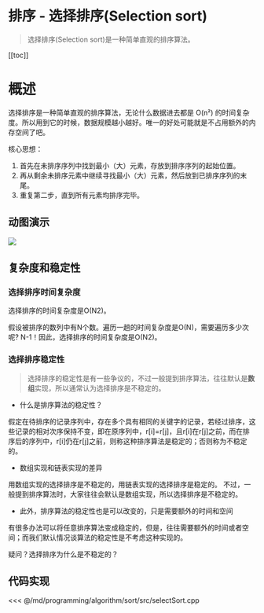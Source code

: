 # 排序 - 选择排序(Selection sort)

> 选择排序(Selection sort)是一种简单直观的排序算法。

[[toc]]

# 概述

选择排序是一种简单直观的排序算法，无论什么数据进去都是 O(n²) 的时间复杂度。所以用到它的时候，数据规模越小越好。唯一的好处可能就是不占用额外的内存空间了吧。

核心思想：

1. 首先在未排序序列中找到最小（大）元素，存放到排序序列的起始位置。
2. 再从剩余未排序元素中继续寻找最小（大）元素，然后放到已排序序列的末尾。
3. 重复第二步，直到所有元素均排序完毕。

## 动图演示

![](/_images/programming/algorithm/sort/selectionSort.gif)

## 复杂度和稳定性 

### 选择排序时间复杂度 

选择排序的时间复杂度是O(N2)。 

假设被排序的数列中有N个数。遍历一趟的时间复杂度是O(N)，需要遍历多少次呢? N-1！因此，选择排序的时间复杂度是O(N2)。

### 选择排序稳定性 

> 选择排序的稳定性是有一些争议的，不过一般提到排序算法，往往默认是**数组**实现，所以通常认为选择排序是不稳定的。

* 什么是排序算法的稳定性？ 

假定在待排序的记录序列中，存在多个具有相同的关键字的记录，若经过排序，这些记录的相对次序保持不变，即在原序列中，r[i]=r[j]，且r[i]在r[j]之前，而在排序后的序列中，r[i]仍在r[j]之前，则称这种排序算法是稳定的；否则称为不稳定的。 

* 数组实现和链表实现的差异 

用数组实现的选择排序是不稳定的，用链表实现的选择排序是稳定的。 不过，一般提到排序算法时，大家往往会默认是数组实现，所以选择排序是不稳定的。

* 此外，排序算法的稳定性也是可以改变的，只是需要额外的时间和空间 

有很多办法可以将任意排序算法变成稳定的，但是，往往需要额外的时间或者空间；而我们默认情况谈算法的稳定性是不考虑这种实现的。

疑问？选择排序为什么是不稳定的？

## 代码实现

<<< @/md/programming/algorithm/sort/src/selectSort.cpp
